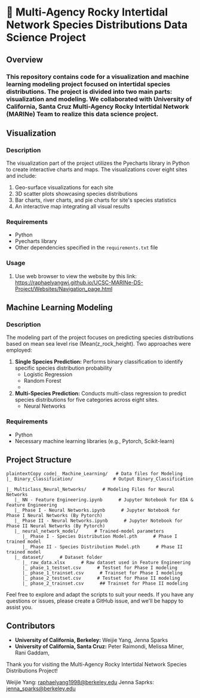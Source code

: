 # 🌊 Multi-Agency Rocky Intertidal Network Species Distributions Data Science Project

## Overview

### This repository contains code for a visualization and machine learning modeling project focused on intertidal species distributions. The project is divided into two main parts: visualization and modeling. We collaborated with University of California, Santa Cruz Multi-Agency Rocky Intertidal Network (MARINe) Team to realize this data science project.

## Visualization

### Description

The visualization part of the project utilizes the Pyecharts library in Python to create interactive charts and maps. The visualizations cover eight sites and include:

1. Geo-surface visualizations for each site
2. 3D scatter plots showcasing species distributions
3. Bar charts, river charts, and pie charts for site's species statistics
4. An interactive map integrating all visual results

### Requirements

- Python
- Pyecharts library
- Other dependencies specified in the `requirements.txt` file

### Usage

1. Use web browser to view the website by this link: https://raphaelyangwj.github.io/UCSC-MARINe-DS-Project/Websites/Navigation_page.html

## Machine Learning Modeling

### Description

The modeling part of the project focuses on predicting species distributions based on mean sea level rise (Mean(z_rock_height). Two approaches were employed:

1. **Single Species Prediction:**
Performs binary classification to identify specific species distribution probability
   - Logistic Regression
   - Random Forest
   - 
2. **Multi-Species Prediction:**
Conducts multi-class regression to predict species distributions for five categories across eight sites.
   - Neural Networks

### Requirements

- Python
- Necessary machine learning libraries (e.g., Pytorch, Scikit-learn)

## Project Structure

```
plaintextCopy code|_ Machine_Learning/   # Data files for Modeling
|_ Binary_Classification/               # Output Binary_Classification

|_ Multiclass_Neural_Networks/      # Modeling Files for Neural Networks
   |_ NN - Feature Engineering.ipynb      # Jupyter Notebook for EDA & Feature Engineering
   |_ Phase I - Neural Networks.ipynb      # Jupyter Notebook for Phase I Neural Networks (By Pytorch)
   |_ Phase II - Neural Networks.ipynb      # Jupyter Notebook for Phase II Neural Networks (By Pytorch)
   |_ neural_network_model/      # Trained-model parameters
      |_ Phase I - Species Distribution Model.pth      # Phase I trained model
      |_ Phase II - Species Distribution Model.pth      # Phase II trained model
   |_ dataset/      # Dataset folder
      |_ raw_data.xlsx      # Raw dataset used in Feature Engineering
      |_ phase_1_testset.csv      # Testset for Phase I modeling
      |_ phase_1_trainset.csv      # Trainset for Phase I modeling
      |_ phase_2_testset.csv      # Testset for Phase II modeling
      |_ phase_2_trainset.csv      ## Trainset for Phase II modeling
```

Feel free to explore and adapt the scripts to suit your needs. If you have any questions or issues, please create a GitHub issue, and we'll be happy to assist you.

## Contributors

- **University of California, Berkeley:** Weijie Yang, Jenna Sparks
- **University of California, Santa Cruz:** Peter Raimondi, Melissa Miner, Rani Gaddam, 

Thank you for visiting the Multi-Agency Rocky Intertidal Network Species Distributions Project!

Weijie Yang: raphaelyang1998@berkeley.edu
Jenna Saprks: jenna_sparks@berkeley.edu
